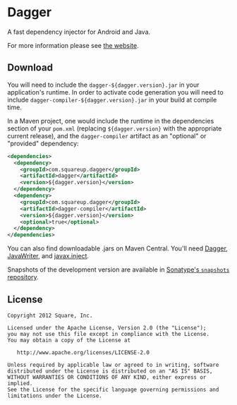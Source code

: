 Dagger
======

A fast dependency injector for Android and Java.

For more information please see [the website][1].



Download
--------

You will need to include the `dagger-${dagger.version}.jar` in your
application's runtime.  In order to activate code generation you will need to
include `dagger-compiler-${dagger.version}.jar` in your build at compile time.

In a Maven project, one would include the runtime in the dependencies section
of your `pom.xml` (replacing `${dagger.version}` with the appropriate current
release), and the `dagger-compiler` artifact as an "optional" or "provided"
dependency:

```xml
<dependencies>
  <dependency>
    <groupId>com.squareup.dagger</groupId>
    <artifactId>dagger</artifactId>
    <version>${dagger.version}</version>
  </dependency>
  <dependency>
    <groupId>com.squareup.dagger</groupId>
    <artifactId>dagger-compiler</artifactId>
    <version>${dagger.version}</version>
    <optional>true</optional>
  </dependency>
</dependencies>
```

You can also find downloadable .jars on Maven Central. You'll need
[Dagger][dl-dagger], [JavaWriter][dl-javawriter], and [javax.inject][dl-inject].

Snapshots of the development version are available in [Sonatype's `snapshots` repository][snap].



License
-------

    Copyright 2012 Square, Inc.

    Licensed under the Apache License, Version 2.0 (the "License");
    you may not use this file except in compliance with the License.
    You may obtain a copy of the License at

       http://www.apache.org/licenses/LICENSE-2.0

    Unless required by applicable law or agreed to in writing, software
    distributed under the License is distributed on an "AS IS" BASIS,
    WITHOUT WARRANTIES OR CONDITIONS OF ANY KIND, either express or implied.
    See the License for the specific language governing permissions and
    limitations under the License.



 [1]: http://square.github.com/dagger/
 [dl-dagger]: http://search.maven.org/#search%7Cga%7C1%7Cg%3A%22com.squareup.dagger%22%20a%3A%22dagger%22
 [dl-javawriter]: http://search.maven.org/#search%7Cga%7C1%7Cg%3A%22com.squareup%22%20a%3A%22javawriter%22
 [dl-inject]: http://search.maven.org/#search%7Cga%7C1%7Cg%3A%22javax.inject%22%20a%3A%22javax.inject%22
 [snap]: https://oss.sonatype.org/content/repositories/snapshots/
